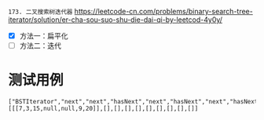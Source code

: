 
`173. 二叉搜索树迭代器` https://leetcode-cn.com/problems/binary-search-tree-iterator/solution/er-cha-sou-suo-shu-die-dai-qi-by-leetcod-4y0y/
- [x] 方法一：扁平化
- [ ] 方法二：迭代

# 测试用例

```
["BSTIterator","next","next","hasNext","next","hasNext","next","hasNext","next","hasNext"]
[[[7,3,15,null,null,9,20]],[],[],[],[],[],[],[],[],[]]
```
